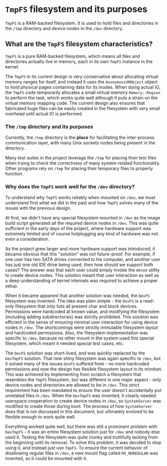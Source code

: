 # `TmpFS` filesystem and its purposes

`TmpFS` is a RAM-backed filesystem. It is used to hold files and directories in the `/tmp` directory and
device nodes in the `/dev` directory.

## What are the `TmpFS` filesystem characteristics?

`TmpFS` is a pure RAM-backed filesystem, which means all files and directories
actually live in memory, each in its own `TmpFS` instance in the kernel.

The `TmpFS` in its current design is very conservative about allocating virtual memory ranges
for itself, and instead it uses the `AnonymousVMObject` object to hold physical pages containing
data for its inodes. When doing actual IO, the `TmpFS` code temporarily allocates a small virtual memory
`Memory::Region` to perform the task, which works quite well although it puts a strain on the virtual memory
mapping code. The current design also ensures that fabricated huge files can be easily created in the filesystem
with very small overhead until actual IO is performed.

### The `/tmp` directory and its purposes

Currently, the `/tmp` directory is the **place** for facilitating the inter-process
communication layer, with many Unix sockets nodes being present in the directory.

Many test suites in the project leverage the `/tmp` for placing their test files
when trying to check the correctness of many system-related functionality.
Other programs rely on `/tmp` for placing their temporary files to properly function.

### Why does the `TmpFS` work well for the `/dev` directory?

To understand why `TmpFS` works reliably when mounted on `/dev`, we must understand
first what we did in the past and how `TmpFS` solves many of the issues with the previous design.

At first, we didn't have any special filesystem mounted in `/dev` as the image build 
script generated all the required device nodes in `/dev`. This was quite sufficient in
the early days of the project, where hardware support was extremely limited and of course
hotplugging any kind of hardware was not even a consideration.

As the project grew larger and more hardware support was introduced, it became obvious
that this "solution" was not future-proof. For example, if one user has two SATA drives
connected to his computer, and another user has just one old IDE drive being used,
then how should we support both cases? The answer was that each user could simply invoke
the `mknod` utility to create device nodes. This solution meant that user interaction as well
as a deep understanding of kernel internals was required to achieve a proper setup.

When it became apparent that another solution was needed, the `DevFS` filesystem was
invented. The idea was plain simple - the `DevFS` is a read-only filesystem that only
lists all present char and block devices. Permissions were hardcoded at known value,
and modifying the filesystem (including adding subdirectories) was strictly prohibited.
This solution was efficient in the sense of ensuring minimal user interaction for using
device nodes in `/dev`. The shortcomings were strictly immutable filesystem layout and hardcoded
permissions. Also, the filesystem implementation was specific to `/dev`, because no other
mount in the system used this special filesystem, which meant it needed special test cases, etc.

The `DevFS` solution was short-lived, and was quickly replaced by the `DevTmpFS` solution.
That new shiny filesystem was again specific to `/dev`, but it solved many of the issues
`DevFS` suffered from - no more hardcoded permissions and now the design has flexible filesystem
layout in its mindset.
This was achieved by implementing from scratch a filesystem that resembles the `TmpFS`
filesystem, but was different in one major aspect - only device nodes and directories are allowed
to be in `/dev`. This strict requirement has been mandated to ensure the user doesn't
accidentally put unrelated files in `/dev`. When the `DevTmpFS` was invented, it clearly
needed userspace cooperation to create device nodes in `/dev`, so `SystemServer` was modified
to create those during boot. The process of how `SystemServer` does that is not discussed
in this document, but ultimately evolved to be flexible enough to work quite well.

Everything worked quite well, but there was still a prominent problem with `DevTmpFS` -
it was an entire filesystem solution just for `/dev` and nobody else used it.
Testing the filesystem was quite clunky and truthfully lacking from the beginning until its removal.
To solve this problem, it was decided to stop using it, and instead just use `TmpFS`.
To ensure the current behavior of disallowing regular files in `/dev`, a new mount flag called
`MS_NOREGULAR` was invented, so it could be mounted with it.

